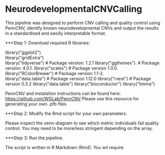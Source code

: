 # NeurodevelopmentalCNVCalling

This pipeline was designed to perform CNV calling and quality control using PennCNV, identify known neurodevelopmental CNVs and output the results in a standardised and easilly interpretable format.

***Step 1: Download required R libraries:

library("ggplot2")  
library("gridExtra")  
library("tidyverse") # Package version: 1.2.1 
library("ggthemes").  # Package version: 4.0.1. 
library("scales") # Package version 1.0.0.  
library("RColorBrewer") # Package version 1.1-2.   
library("data.table") # Package version 1.12.0
library("rvest") # Package version 0.3.2
library("data.table")
library("bioconductor")
library("limma")

PennCNV and instalation instructions can be found here: https://github.com/WGLab/PennCNV
Please use this resource for generating your own .pfb files
  
***Step 2: Modify the Rmd script for your own parameters.  

Please inspect the venn-diagram to see which metric individuals fail quality control. You may need to be more/less stringent depending on the array.  

***Step 3: Run the pipeline.  

The script is written in R Markdown (Rmd). You wil require 
